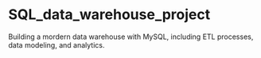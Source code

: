 # SQL_data_warehouse_project
Building a mordern data warehouse with MySQL, including ETL processes, data modeling, and analytics.
